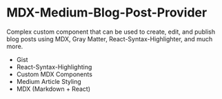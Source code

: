 # MDX-Medium-Blog-Post-Provider
Complex custom component that can be used to create, edit, and publish blog posts using MDX, Gray Matter, React-Syntax-Highlighter, and much more.

- Gist
- React-Syntax-Highlighting
- Custom MDX Components
- Medium Article Styling
- MDX (Markdown + React)